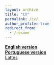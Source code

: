 ```yaml
---
layout: archive
title: "CV"
permalink: /cv/
author_profile: true
redirect_from:
  - /resume
---
```



[__English version__](https://thnfonseca.github.io/files/cv_en.29.12.21.pdf)  
[__Portuguese version__](https://thnfonseca.github.io/files/Fonseca_TN_CV.29.12.21.pdf)  
[Lattes](http://lattes.cnpq.br/0619038644075414)  

